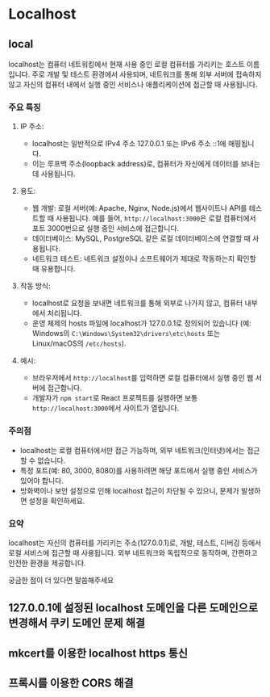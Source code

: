 # Localhost

## local

localhost는 컴퓨터 네트워킹에서 현재 사용 중인 로컬 컴퓨터를 가리키는 호스트 이름입니다. 주로 개발 및 테스트 환경에서 사용되며, 네트워크를 통해 외부 서버에 접속하지 않고 자신의 컴퓨터 내에서 실행 중인 서비스나 애플리케이션에 접근할 때 사용됩니다.

### 주요 특징

1. IP 주소: 
   - localhost는 일반적으로 IPv4 주소 127.0.0.1 또는 IPv6 주소 ::1에 매핑됩니다.
   - 이는 루프백 주소(loopback address)로, 컴퓨터가 자신에게 데이터를 보내는 데 사용됩니다.

2. 용도:
   - 웹 개발: 로컬 서버(예: Apache, Nginx, Node.js)에서 웹사이트나 API를 테스트할 때 사용됩니다. 예를 들어, `http://localhost:3000`은 로컬 컴퓨터에서 포트 3000번으로 실행 중인 서비스에 접근합니다.
   - 데이터베이스: MySQL, PostgreSQL 같은 로컬 데이터베이스에 연결할 때 사용됩니다.
   - 네트워크 테스트: 네트워크 설정이나 소프트웨어가 제대로 작동하는지 확인할 때 유용합니다.

3. 작동 방식:
   - localhost로 요청을 보내면 네트워크를 통해 외부로 나가지 않고, 컴퓨터 내부에서 처리됩니다.
   - 운영 체제의 hosts 파일에 localhost가 127.0.0.1로 정의되어 있습니다 (예: Windows의 `C:\Windows\System32\drivers\etc\hosts` 또는 Linux/macOS의 `/etc/hosts`).

4. 예시:
   - 브라우저에서 `http://localhost`를 입력하면 로컬 컴퓨터에서 실행 중인 웹 서버에 접근합니다.
   - 개발자가 `npm start`로 React 프로젝트를 실행하면 보통 `http://localhost:3000`에서 사이트가 열립니다.

### 주의점

- localhost는 로컬 컴퓨터에서만 접근 가능하며, 외부 네트워크(인터넷)에서는 접근할 수 없습니다.
- 특정 포트(예: 80, 3000, 8080)를 사용하려면 해당 포트에서 실행 중인 서비스가 있어야 합니다.
- 방화벽이나 보안 설정으로 인해 localhost 접근이 차단될 수 있으니, 문제가 발생하면 설정을 확인하세요.

### 요약

localhost는 자신의 컴퓨터를 가리키는 주소(127.0.0.1)로, 개발, 테스트, 디버깅 등에서 로컬 서비스에 접근할 때 사용됩니다. 외부 네트워크와 독립적으로 동작하며, 간편하고 안전한 환경을 제공합니다.

궁금한 점이 더 있다면 말씀해주세요

## 127.0.0.1에 설정된 localhost 도메인을 다른 도메인으로 변경해서 쿠키 도메인 문제 해결 

## mkcert를 이용한 localhost https 통신

## 프록시를 이용한 CORS 해결